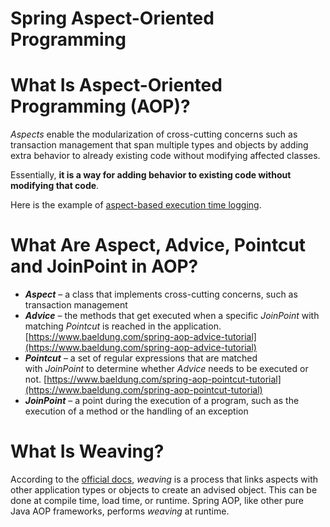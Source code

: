 # Spring Aspect-Oriented Programming

# **What Is Aspect-Oriented Programming (AOP)?**

*Aspects* enable the modularization of cross-cutting concerns such as transaction management that span multiple types and objects by adding extra behavior to already existing code without modifying affected classes.

Essentially, **it is a way for adding behavior to existing code without modifying that code**.

Here is the example of [aspect-based execution time logging](https://www.baeldung.com/spring-aop-annotation).

# **What Are Aspect, Advice, Pointcut and JoinPoint in AOP?**

- ***Aspect*** – a class that implements cross-cutting concerns, such as transaction management
- ***Advice*** – the methods that get executed when a specific *JoinPoint* with matching *Pointcut* is reached in the application. [https://www.baeldung.com/spring-aop-advice-tutorial](https://www.baeldung.com/spring-aop-advice-tutorial)
- ***Pointcut*** – a set of regular expressions that are matched with *JoinPoint* to determine whether *Advice* needs to be executed or not. [https://www.baeldung.com/spring-aop-pointcut-tutorial](https://www.baeldung.com/spring-aop-pointcut-tutorial)
- ***JoinPoint*** – a point during the execution of a program, such as the execution of a method or the handling of an exception

# **What Is Weaving?**

According to the [official docs](https://docs.spring.io/spring/docs/current/spring-framework-reference/html/aop.html), *weaving* is a process that links aspects with other application types or objects to create an advised object. This can be done at compile time, load time, or runtime. Spring AOP, like other pure Java AOP frameworks, performs *weaving* at runtime.